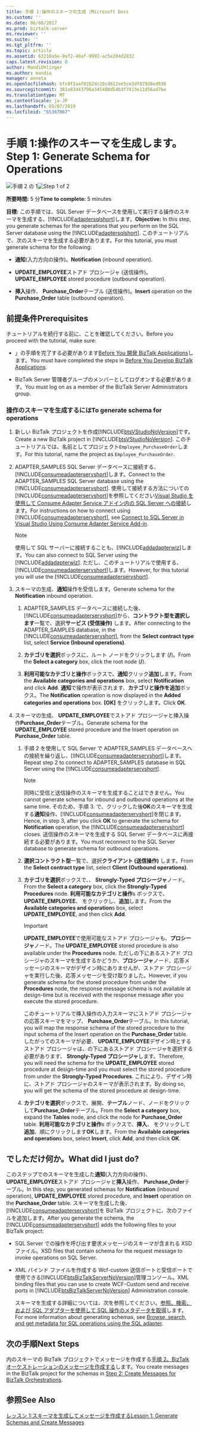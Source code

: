 ```yaml
---
title: 手順 1:操作のスキーマの生成 |Microsoft Docs
ms.custom: ''
ms.date: 06/08/2017
ms.prod: biztalk-server
ms.reviewer: ''
ms.suite: ''
ms.tgt_pltfrm: ''
ms.topic: article
ms.assetid: 63218a5e-9af2-40af-9992-ac5e204d2832
caps.latest.revision: 8
author: MandiOhlinger
ms.author: mandia
manager: anneta
ms.openlocfilehash: bfc8f1aaf02b2dc28c4612ee5ce3df879d8ed938
ms.sourcegitcommit: 381e83d43796a345488d54b3f7413e11d56ad7be
ms.translationtype: MT
ms.contentlocale: ja-JP
ms.lasthandoff: 05/07/2019
ms.locfileid: "65367867"
---
```

# <a name="step-1-generate-schema-for-operations"></a><span data-ttu-id="76217-102">手順 1:操作のスキーマを生成します。</span><span class="sxs-lookup"><span data-stu-id="76217-102">Step 1: Generate Schema for Operations</span></span>
<span data-ttu-id="76217-103">![手順 2 の 1](../../adapters-and-accelerators/adapter-sql/media/step-1of2.gif "Step_1of2")</span><span class="sxs-lookup"><span data-stu-id="76217-103">![Step 1 of 2](../../adapters-and-accelerators/adapter-sql/media/step-1of2.gif "Step_1of2")</span></span>  
  
 <span data-ttu-id="76217-104">**所要時間:** 5 分</span><span class="sxs-lookup"><span data-stu-id="76217-104">**Time to complete:** 5 minutes</span></span>  
  
 <span data-ttu-id="76217-105">**目標:** この手順では、SQL Server データベースを使用して実行する操作のスキーマを生成する、[!INCLUDE[adaptersqlshort](../../includes/adaptersqlshort-md.md)]します。</span><span class="sxs-lookup"><span data-stu-id="76217-105">**Objective:** In this step, you generate schemas for the operations that you perform on the SQL Server database using the [!INCLUDE[adaptersqlshort](../../includes/adaptersqlshort-md.md)].</span></span> <span data-ttu-id="76217-106">このチュートリアルで、次のスキーマを生成する必要があります。</span><span class="sxs-lookup"><span data-stu-id="76217-106">For this tutorial, you must generate schema for the following:</span></span>  
  
-   <span data-ttu-id="76217-107">**通知**(入力方向の操作)。</span><span class="sxs-lookup"><span data-stu-id="76217-107">**Notification** (inbound operation).</span></span>  
  
-   <span data-ttu-id="76217-108">**UPDATE_EMPLOYEE**ストアド プロシージャ (送信操作)。</span><span class="sxs-lookup"><span data-stu-id="76217-108">**UPDATE_EMPLOYEE** stored procedure (outbound operation).</span></span>  
  
-   <span data-ttu-id="76217-109">**挿入**操作、 **Purchase_Order**テーブル (送信操作)。</span><span class="sxs-lookup"><span data-stu-id="76217-109">**Insert** operation on the **Purchase_Order** table (outbound operation).</span></span>  
  
## <a name="prerequisites"></a><span data-ttu-id="76217-110">前提条件</span><span class="sxs-lookup"><span data-stu-id="76217-110">Prerequisites</span></span>  
 <span data-ttu-id="76217-111">チュートリアルを続行する前に、ことを確認してください。</span><span class="sxs-lookup"><span data-stu-id="76217-111">Before you proceed with the tutorial, make sure:</span></span>  
  
-   <span data-ttu-id="76217-112">」の手順を完了する必要があります[Before You 開発 BizTalk Applications](http://msdn.microsoft.com/library/3539741d-5266-43d4-9b7b-73e82f0ed4f6)します。</span><span class="sxs-lookup"><span data-stu-id="76217-112">You must have completed the steps in [Before You Develop BizTalk Applications](http://msdn.microsoft.com/library/3539741d-5266-43d4-9b7b-73e82f0ed4f6).</span></span>  
  
-   <span data-ttu-id="76217-113">BizTalk Server 管理者グループのメンバーとしてログオンする必要があります。</span><span class="sxs-lookup"><span data-stu-id="76217-113">You must log on as a member of the BizTalk Server Administrators group.</span></span>  
  
### <a name="to-generate-schema-for-operations"></a><span data-ttu-id="76217-114">操作のスキーマを生成するには</span><span class="sxs-lookup"><span data-stu-id="76217-114">To generate schema for operations</span></span>  
  
1. <span data-ttu-id="76217-115">新しい BizTalk プロジェクトを作成[!INCLUDE[btsVStudioNoVersion](../../includes/btsvstudionoversion-md.md)]です。</span><span class="sxs-lookup"><span data-stu-id="76217-115">Create a new BizTalk project in [!INCLUDE[btsVStudioNoVersion](../../includes/btsvstudionoversion-md.md)].</span></span> <span data-ttu-id="76217-116">このチュートリアルでは、名前としてプロジェクト`Employee_PurchaseOrder`します。</span><span class="sxs-lookup"><span data-stu-id="76217-116">For this tutorial, name the project as `Employee_PurchaseOrder`.</span></span>  
  
2. <span data-ttu-id="76217-117">ADAPTER_SAMPLES SQL Server データベースに接続する、[!INCLUDE[consumeadapterservshort](../../includes/consumeadapterservshort-md.md)]します。</span><span class="sxs-lookup"><span data-stu-id="76217-117">Connect to the ADAPTER_SAMPLES SQL Server database using the [!INCLUDE[consumeadapterservshort](../../includes/consumeadapterservshort-md.md)].</span></span> <span data-ttu-id="76217-118">使用して接続する方法についての[!INCLUDE[consumeadapterservshort](../../includes/consumeadapterservshort-md.md)]を参照してください[Visual Studio を使用して Consume Adapter Service アドイン内の SQL Server への接続](../../adapters-and-accelerators/adapter-sql/connect-to-sql-server-in-visual-studio-using-the-consume-adapter-service-add-in.md)します。</span><span class="sxs-lookup"><span data-stu-id="76217-118">For instructions on how to connect using [!INCLUDE[consumeadapterservshort](../../includes/consumeadapterservshort-md.md)], see [Connect to SQL Server in Visual Studio Using Consume Adapter Service Add-in](../../adapters-and-accelerators/adapter-sql/connect-to-sql-server-in-visual-studio-using-the-consume-adapter-service-add-in.md).</span></span>  
  
   > [!NOTE]
   >  <span data-ttu-id="76217-119">使用して SQL サーバーに接続することも、[!INCLUDE[addadapterwiz](../../includes/addadapterwiz-md.md)]します。</span><span class="sxs-lookup"><span data-stu-id="76217-119">You can also connect to SQL Server using the [!INCLUDE[addadapterwiz](../../includes/addadapterwiz-md.md)].</span></span> <span data-ttu-id="76217-120">ただし、このチュートリアルで使用する、[!INCLUDE[consumeadapterservshort](../../includes/consumeadapterservshort-md.md)]します。</span><span class="sxs-lookup"><span data-stu-id="76217-120">However, for this tutorial you will use the [!INCLUDE[consumeadapterservshort](../../includes/consumeadapterservshort-md.md)].</span></span>  
  
3. <span data-ttu-id="76217-121">スキーマの生成、**通知**操作を受信します。</span><span class="sxs-lookup"><span data-stu-id="76217-121">Generate schema for the **Notification** inbound operation.</span></span>  
  
   1. <span data-ttu-id="76217-122">ADAPTER_SAMPLES データベースに接続した後、[!INCLUDE[consumeadapterservshort](../../includes/consumeadapterservshort-md.md)]から、**コントラクト型を選択します**一覧で、選択**サービス (受信操作)** します。</span><span class="sxs-lookup"><span data-stu-id="76217-122">After connecting to the ADAPTER_SAMPLES database, in the [!INCLUDE[consumeadapterservshort](../../includes/consumeadapterservshort-md.md)], from the **Select contract type** list, select **Service (Inbound operations)**.</span></span>  
  
   2. <span data-ttu-id="76217-123">**カテゴリを選択**ボックスに、ルート ノードをクリックします (**/**)。</span><span class="sxs-lookup"><span data-stu-id="76217-123">From the **Select a category** box, click the root node (**/**).</span></span>  
  
   3. <span data-ttu-id="76217-124">**利用可能なカテゴリと操作**ボックスで、**通知**クリック**追加**します。</span><span class="sxs-lookup"><span data-stu-id="76217-124">From the **Available categories and operations** box, select **Notification** and click **Add**.</span></span> <span data-ttu-id="76217-125">**通知**で操作が表示されます、**カテゴリと操作を追加**ボックス。</span><span class="sxs-lookup"><span data-stu-id="76217-125">The **Notification** operation is now displayed in the **Added categories and operations** box.</span></span> <span data-ttu-id="76217-126">**[OK]** をクリックします。</span><span class="sxs-lookup"><span data-stu-id="76217-126">Click **OK**.</span></span>  
  
4. <span data-ttu-id="76217-127">スキーマの生成、 **UPDATE_EMPLOYEE**でストアド プロシージャと挿入操作**Purchase_Order**テーブル。</span><span class="sxs-lookup"><span data-stu-id="76217-127">Generate schema for the **UPDATE_EMPLOYEE** stored procedure and the Insert operation on **Purchase_Order** table.</span></span>  
  
   1. <span data-ttu-id="76217-128">手順 2 を使用して SQL Server で ADAPTER_SAMPLES データベースへの接続を繰り返し、[!INCLUDE[consumeadapterservshort](../../includes/consumeadapterservshort-md.md)]します。</span><span class="sxs-lookup"><span data-stu-id="76217-128">Repeat step 2 to connect to ADAPTER_SAMPLES database in SQL Server using the [!INCLUDE[consumeadapterservshort](../../includes/consumeadapterservshort-md.md)].</span></span>  
  
      > [!NOTE]
      >  <span data-ttu-id="76217-129">同時に受信と送信操作のスキーマを生成することはできません。</span><span class="sxs-lookup"><span data-stu-id="76217-129">You cannot generate schema for inbound and outbound operations at the same time.</span></span> <span data-ttu-id="76217-130">そのため、手順 3. で、クリックした後**OK**のスキーマを生成する**通知**操作、[!INCLUDE[consumeadapterservshort](../../includes/consumeadapterservshort-md.md)]を閉じます。</span><span class="sxs-lookup"><span data-stu-id="76217-130">Hence, in step 3, after you click **OK** to generate the schema for **Notification** operation, the [!INCLUDE[consumeadapterservshort](../../includes/consumeadapterservshort-md.md)] closes.</span></span> <span data-ttu-id="76217-131">送信操作のスキーマを生成する SQL Server データベースに再接続する必要があります。</span><span class="sxs-lookup"><span data-stu-id="76217-131">You must reconnect to the SQL Server database to generate schema for outbound operations.</span></span>  
  
   2. <span data-ttu-id="76217-132">**選択コントラクト型**一覧で、選択**クライアント (送信操作)** します。</span><span class="sxs-lookup"><span data-stu-id="76217-132">From the **Select contract type** list, select **Client (Outbound operations)**.</span></span>  
  
   3. <span data-ttu-id="76217-133">**カテゴリを選択**ボックスで、、 **Strongly-Typed プロシージャ**ノード。</span><span class="sxs-lookup"><span data-stu-id="76217-133">From the **Select a category** box, click the **Strongly-Typed Procedures** node.</span></span> <span data-ttu-id="76217-134">**利用可能なカテゴリと操作**s ボックスで、 **UPDATE_EMPLOYEE**、 をクリックし、**追加**します。</span><span class="sxs-lookup"><span data-stu-id="76217-134">From the **Available categories and operation**s box, select **UPDATE_EMPLOYEE**, and then click **Add**.</span></span>  
  
      > [!IMPORTANT]
      >  <span data-ttu-id="76217-135">**UPDATE_EMPLOYEE**で使用可能なストアド プロシージャも、**プロシージャ**ノード。</span><span class="sxs-lookup"><span data-stu-id="76217-135">The **UPDATE_EMPLOYEE** stored procedure is also available under the **Procedures** node.</span></span> <span data-ttu-id="76217-136">ただしの下にあるストアド プロシージャのスキーマを生成するかどうか、**プロシージャ**ノード、応答メッセージのスキーマがデザイン時にありませんが、ストアド プロシージャを実行した後、応答メッセージを受け取りました。</span><span class="sxs-lookup"><span data-stu-id="76217-136">However, if you generate schema for the stored procedure from under the **Procedures** node, the response message schema is not available at design-time but is received with the response message after you execute the stored procedure.</span></span>  
      >   
      >  <span data-ttu-id="76217-137">このチュートリアルで挿入操作の入力スキーマにストアド プロシージャの応答スキーマをマップ、 **Purchase_Order**テーブル。</span><span class="sxs-lookup"><span data-stu-id="76217-137">In this tutorial, you will map the response schema of the stored procedure to the input schema of the Insert operation on the **Purchase_Order** table.</span></span> <span data-ttu-id="76217-138">したがってのスキーマが必要、 **UPDATE_EMPLOYEE**デザイン時とするストアド プロシージャは、の下にあるストアド プロシージャを選択する必要があります、 **Strongly-Typed プロシージャ**します。</span><span class="sxs-lookup"><span data-stu-id="76217-138">Therefore, you will need the schema for the **UPDATE_EMPLOYEE** stored procedure at design-time and you must select the stored procedure from under the **Strongly-Typed Procedures**.</span></span> <span data-ttu-id="76217-139">これにより、デザイン時に、ストアド プロシージャのスキーマが表示されます。</span><span class="sxs-lookup"><span data-stu-id="76217-139">By doing so, you will get the schema of the stored procedure at design-time.</span></span>  
  
   4. <span data-ttu-id="76217-140">**カテゴリを選択**ボックスで、展開、**テーブル**ノード、ノードをクリックして**Purchase_Order**テーブル。</span><span class="sxs-lookup"><span data-stu-id="76217-140">From the **Select a category** box, expand the **Tables** node, and click the node for **Purchase_Order** table.</span></span> <span data-ttu-id="76217-141">**利用可能なカテゴリと操作**s ボックスで、**挿入**、 をクリックして**追加**、順にクリックします**OK**します。</span><span class="sxs-lookup"><span data-stu-id="76217-141">From the **Available categories and operation**s box, select **Insert**, click **Add**, and then click **OK**.</span></span>  
  
## <a name="what-did-i-just-do"></a><span data-ttu-id="76217-142">でしただけ何か。</span><span class="sxs-lookup"><span data-stu-id="76217-142">What did I just do?</span></span>  
 <span data-ttu-id="76217-143">このステップでのスキーマを生成した**通知**(入力方向の操作)、 **UPDATE_EMPLOYEE**ストアド プロシージャと**挿入**操作、 **Purchase_Order**テーブル。</span><span class="sxs-lookup"><span data-stu-id="76217-143">In this step, you generated schemas for **Notification** (inbound operation), **UPDATE_EMPLOYEE** stored procedure, and **Insert** operation on the **Purchase_Order** table.</span></span> <span data-ttu-id="76217-144">スキーマを生成した後、[!INCLUDE[consumeadapterservshort](../../includes/consumeadapterservshort-md.md)]を BizTalk プロジェクトに、次のファイルを追加します。</span><span class="sxs-lookup"><span data-stu-id="76217-144">After you generate the schema, the [!INCLUDE[consumeadapterservshort](../../includes/consumeadapterservshort-md.md)] adds the following files to your BizTalk project:</span></span>  
  
- <span data-ttu-id="76217-145">SQL Server での操作を呼び出す要求メッセージのスキーマが含まれる XSD ファイル。</span><span class="sxs-lookup"><span data-stu-id="76217-145">XSD files that contain schema for the request message to invoke operations on SQL Server.</span></span>  
  
- <span data-ttu-id="76217-146">XML バインド ファイルを作成する Wcf-custom 送信ポートと受信ポートで使用できる[!INCLUDE[btsBizTalkServerNoVersion](../../includes/btsbiztalkservernoversion-md.md)]管理コンソール。</span><span class="sxs-lookup"><span data-stu-id="76217-146">XML binding files that you can use to create WCF-Custom send and receive ports in [!INCLUDE[btsBizTalkServerNoVersion](../../includes/btsbiztalkservernoversion-md.md)] Administration console.</span></span>  
  
  <span data-ttu-id="76217-147">スキーマを生成する詳細については、次を参照してください。[参照、検索、および SQL アダプターを使用して SQL 操作のメタデータを取得](../../adapters-and-accelerators/adapter-sql/browse-search-and-get-metadata-for-sql-operations-using-the-sql-adapter.md)します。</span><span class="sxs-lookup"><span data-stu-id="76217-147">For more information about generating schemas, see [Browse, search, and get metadata for SQL operations using the SQL adapter](../../adapters-and-accelerators/adapter-sql/browse-search-and-get-metadata-for-sql-operations-using-the-sql-adapter.md).</span></span>  
  
## <a name="next-steps"></a><span data-ttu-id="76217-148">次の手順</span><span class="sxs-lookup"><span data-stu-id="76217-148">Next Steps</span></span>  
 <span data-ttu-id="76217-149">内のスキーマの BizTalk プロジェクトでメッセージを作成する[手順 2。BizTalk オーケストレーションのメッセージを作成する](../../adapters-and-accelerators/adapter-sql/step-2-create-messages-for-biztalk-orchestrations.md)します。</span><span class="sxs-lookup"><span data-stu-id="76217-149">You create messages in the BizTalk project for the schemas in [Step 2: Create Messages for BizTalk Orchestrations](../../adapters-and-accelerators/adapter-sql/step-2-create-messages-for-biztalk-orchestrations.md).</span></span>  
  
## <a name="see-also"></a><span data-ttu-id="76217-150">参照</span><span class="sxs-lookup"><span data-stu-id="76217-150">See Also</span></span>  
 [<span data-ttu-id="76217-151">レッスン 1:スキーマを生成してメッセージを作成する</span><span class="sxs-lookup"><span data-stu-id="76217-151">Lesson 1: Generate Schemas and Create Messages</span></span>](../../adapters-and-accelerators/adapter-sql/lesson-1-generate-schemas-and-create-messages.md)